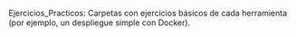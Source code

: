 Ejercicios_Practicos: Carpetas con ejercicios básicos de cada herramienta (por ejemplo, un despliegue simple con Docker).
